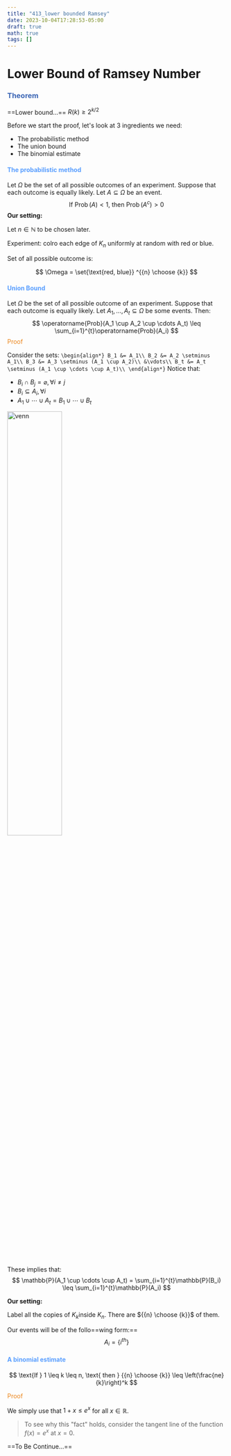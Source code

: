 ```yaml
---
title: "413_lower bounded Ramsey"
date: 2023-10-04T17:28:53-05:00
draft: true
math: true
tags: []
---
```


# Lower Bound of Ramsey Number


### <span style="color:#3c66b5">Theorem</span>

==Lower bound...== $R(k) \geq 2^{k/2}$

Before we start the proof, let's look at 3 ingredients we need: 

- The probabilistic method
- The union bound 
- The binomial estimate

#### <span style="color:#599eff">The probabilistic method</span>

Let $\Omega$ be the set of all possible outcomes of an experiment. Suppose that each outcome is equally likely. Let $A \subseteq \Omega$ be an event.
$$
\text{If } \operatorname{Prob}(A) < 1 \text{, then } \operatorname{Prob}(A^c) > 0
$$
**Our setting:**

Let $n \in \mathbb{N}$ to be chosen later. 

Experiment: colro each edge of $K_n$ uniformly at random with red or blue. 

Set of all possible outcome is:

$$
\Omega = \set{\text{red, blue}} ^{{n} \choose {k}}
$$

#### <span style="color:#599eff">Union Bound</span>

Let $\Omega$ be the set of all possible outcome of an experiment. Suppose that each outcome is equally likely. Let $A_1, \ldots, A_t \subseteq \Omega$ be some events. Then: 
$$
\operatorname{Prob}(A_1 \cup A_2 \cup \cdots A_t) \leq \sum_{i=1}^{t}\operatorname{Prob}(A_i)
$$
<span style="color:#eb861c">Proof</span>

Consider the sets: 
`
\begin{align*}
B_1 &= A_1\\
B_2 &= A_2 \setminus A_1\\
B_3 &= A_3 \setminus (A_1 \cup A_2)\\
&\vdots\\
B_t &= A_t \setminus (A_1 \cup \cdots \cup A_t)\\
\end{align*}
`
Notice that: 

- $B_i \cap B_j = \varnothing, \forall i \neq j$
- $B_i \subseteq A_i, \forall i$
- $A_1 \cup \cdots \cup A_t = B_1 \cup \cdots \cup B_t$

<img src="https://github.com/helloboyxxx/images-for-notes/blob/master/uPic/image-20231004160227017.png?raw=true" alt="venn" style="width:50%;" />

These implies that: 
$$
\mathbb{P}(A_1 \cup \cdots \cup A_t) = \sum_{i=1}^{t}\mathbb{P}(B_i) \leq \sum_{i=1}^{t}\mathbb{P}(A_i)
$$


**Our setting:**

Label all the copies of $K_k$inside $K_n$. There are ${{n} \choose {k}}$ of them. 

Our events will be of the follo==wing form:== 
$$
A_i = \{i^{th}\}
$$



#### <span style="color:#599eff">A binomial estimate</span>

$$
\text{If } 1 \leq k \leq n, \text{ then } {{n} \choose {k}} \leq \left(\frac{ne}{k}\right)^k
$$

<span style="color:#eb861c">Proof</span>

We simply use that $1+x \leq e^x$ for all $x \in \mathbb{R}$. 

> To see why this "fact" holds, consider the tangent line of the function $f(x) = e^x$ at $x=0$.

==To Be Continue...==







